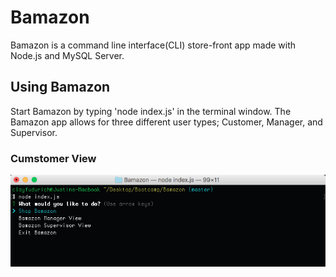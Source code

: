 # Bamazon
Bamazon is a command line interface(CLI) store-front app made with Node.js and MySQL Server. 

## Using Bamazon 

Start Bamazon by typing 'node index.js' in the terminal window. The Bamazon app allows for three different user types; Customer, Manager, and Supervisor.

### Cumstomer View
![alt text](https://raw.githubusercontent.com/chinapalace/Bamazon/master/assets/screen_shot_1.png)
